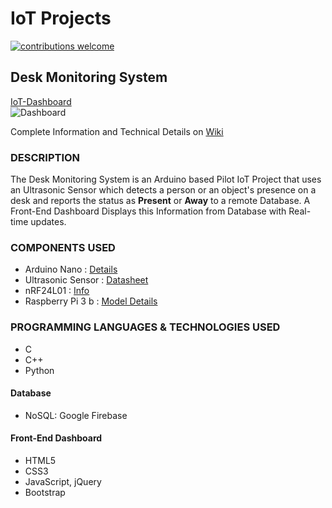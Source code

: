 
# IoT Projects
[![contributions welcome](https://img.shields.io/badge/contributions-welcome-brightgreen.svg?style=flat)](#)

## Desk Monitoring System 
[IoT-Dashboard](https://ajayk800.github.io/IoTDashboard/) <br>
![Dashboard](https://raw.github.com/ajayk800/IoT/master/Screenshots/IoT_Dashboard.png)

Complete Information and Technical Details on [Wiki](https://github.com/ajayk800/IoT/wiki)

### DESCRIPTION 
The Desk Monitoring System is an Arduino based Pilot IoT Project that uses an Ultrasonic Sensor which detects a person or an object's presence on a desk and reports the status as **Present** or **Away** to a remote Database. 
A Front-End Dashboard Displays this Information from Database with Real-time updates.

### COMPONENTS USED  
- Arduino Nano  : [Details](https://www.arduino.cc/en/Main/ArduinoBoardNano)		
- Ultrasonic Sensor	: [Datasheet](http://www.electroschematics.com/8902/hc-sr04-datasheet/)				
- nRF24L01 : [Info](https://arduino-info.wikispaces.com/Nrf24L01-2.4GHz-HowTo)						
- Raspberry Pi 3 b : [Model Details](https://www.raspberrypi.org/products/raspberry-pi-3-model-b/)	

### PROGRAMMING LANGUAGES & TECHNOLOGIES USED
- C			
- C++		    
- Python		
#### Database
- NoSQL: Google Firebase
#### Front-End Dashboard
- HTML5		
- CSS3		
- JavaScript, jQuery	
- Bootstrap
